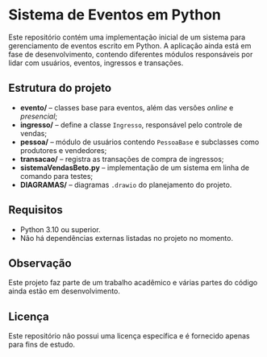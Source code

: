 # Sistema de Eventos em Python

Este repositório contém uma implementação inicial de um sistema para gerenciamento de eventos escrito em Python. A aplicação ainda está em fase de desenvolvimento, contendo diferentes módulos responsáveis por lidar com usuários, eventos, ingressos e transações.

## Estrutura do projeto

- **evento/** – classes base para eventos, além das versões *online* e *presencial*;
- **ingresso/** – define a classe `Ingresso`, responsável pelo controle de vendas;
- **pessoa/** – módulo de usuários contendo `PessoaBase` e subclasses como produtores e vendedores;
- **transacao/** – registra as transações de compra de ingressos;
- **sistemaVendasBeto.py** – implementação de um sistema em linha de comando para testes;
- **DIAGRAMAS/** – diagramas `.drawio` do planejamento do projeto.

## Requisitos

- Python 3.10 ou superior.
- Não há dependências externas listadas no projeto no momento.

## Observação

Este projeto faz parte de um trabalho acadêmico e várias partes do código ainda estão em desenvolvimento.

## Licença

Este repositório não possui uma licença específica e é fornecido apenas para fins de estudo.
